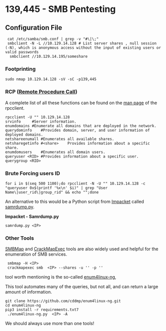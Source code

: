 # 139,445 - SMB Pentesting

## Configuration File

```
 cat /etc/samba/smb.conf | grep -v "#\|\;"   
 smbclient -N -L //10.129.14.128 # List server shares , null session (-N), which is anonymous access without the input of existing users or valid passwords
  smbclient //10.129.14.195/someshare
```

### Footprinting&#x20;

```
sudo nmap 10.129.14.128 -sV -sC -p139,445
```

### RCP ([Remote Procedure Call](https://www.geeksforgeeks.org/remote-procedure-call-rpc-in-operating-system/))

A complete list of all these functions can be found on the [man page](https://www.samba.org/samba/docs/current/man-html/rpcclient.1.html) of the rpcclient.

```
rpcclient -U "" 10.129.14.128
srvinfo 	#Server information.
enumdomains	#Enumerate all domains that are deployed in the network.
querydominfo	#Provides domain, server, and user information of deployed domains.
netshareenumall	#Enumerates all available shares.
netsharegetinfo #<share>	Provides information about a specific share.
enumdomusers	#Enumerates all domain users.
queryuser <RID>	#Provides information about a specific user.
querygroup <RID>
```

### Brute Forcing users ID

```
for i in $(seq 500 1100);do rpcclient -N -U "" 10.129.14.128 -c "queryuser 0x$(printf '%x\n' $i)" | grep "User Name\|user_rid\|group_rid" && echo "";done
```

An alternative to this would be a Python script from [Impacket](https://github.com/SecureAuthCorp/impacket) called [samrdump.py](https://github.com/SecureAuthCorp/impacket/blob/master/examples/samrdump.py).

**Impacket - Samrdump.py**

```
samrdump.py <IP>
```

### Other Tools

&#x20;[SMBMap](https://github.com/ShawnDEvans/smbmap) and [CrackMapExec](https://github.com/byt3bl33d3r/CrackMapExec) tools are also widely used and helpful for the enumeration of SMB services.

```
 smbmap -H <IP>
 crackmapexec smb  <IP> --shares -u '' -p ''
```

&#x20;tool worth mentioning is the so-called [enum4linux-ng](https://github.com/cddmp/enum4linux-ng),&#x20;

This tool automates many of the queries, but not all, and can return a large amount of information.

```
git clone https://github.com/cddmp/enum4linux-ng.git
cd enum4linux-ng
pip3 install -r requirements.txt7
 ./enum4linux-ng.py  <IP> -A
```

We should always use more than one tools!
